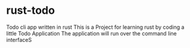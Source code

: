 # rust-todo
Todo cli app written in rust
This is a Project for learning rust by coding a little Todo Application
The application will run over the command line interfaceS
